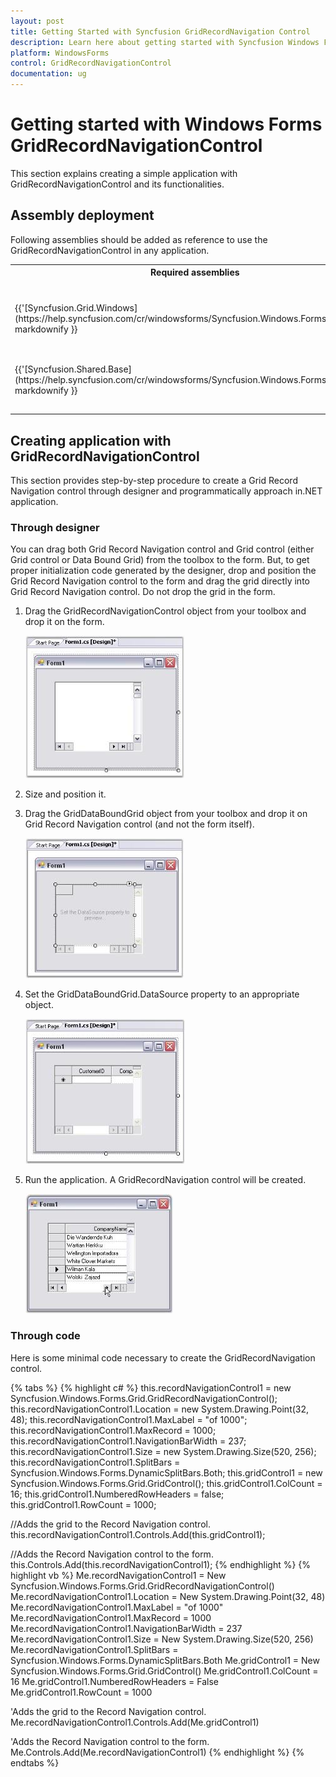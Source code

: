 ```yaml
---
layout: post
title: Getting Started with Syncfusion GridRecordNavigation Control
description: Learn here about getting started with Syncfusion Windows Forms GridRecordNavigation control, its elements, and more.
platform: WindowsForms
control: GridRecordNavigationControl
documentation: ug
---
```


# Getting started with Windows Forms GridRecordNavigationControl

This section explains creating a simple application with GridRecordNavigationControl and its functionalities.

## Assembly deployment

Following assemblies should be added as reference to use the GridRecordNavigationControl in any application.

<table>
<tr>
<th>
Required assemblies<br/><br/></th><th>
Description<br/><br/></th></tr>
<tr>
<td>
{{'[Syncfusion.Grid.Windows](https://help.syncfusion.com/cr/windowsforms/Syncfusion.Windows.Forms.Grid.html)'| markdownify }}<br/><br/></td><td>
Contains classes that handles all UI operations, fundamentals, and base classes of the GridRecordNavigationControl.<br/><br/></td></tr>
<tr>
<td>
{{'[Syncfusion.Shared.Base](https://help.syncfusion.com/cr/windowsforms/Syncfusion.Windows.Forms.html)'| markdownify }}<br/><br/></td><td>
Contains style related properties and various editor controls used in the GridRecordNavigationControl.<br/><br/></td></tr>
</table>

## Creating application with GridRecordNavigationControl

This section provides step-by-step procedure to create a Grid Record Navigation control through designer and programmatically approach in.NET application.

### Through designer

You can drag both Grid Record Navigation control and Grid control (either Grid control or Data Bound Grid) from the toolbox to the form. But, to get proper initialization code generated by the designer, drop and position the Grid Record Navigation control to the form and drag the grid directly into Grid Record Navigation control. Do not drop the grid in the form.

1. Drag the GridRecordNavigationControl object from your toolbox and drop it on the form.

   ![WindowsForms GridRecordNavigationControl Image1](Creating-Grid-Record-Navigation-Control_images/Creating-Grid-Record-Navigation-Control_img1.jpeg)

2. Size and position it.
3. Drag the GridDataBoundGrid object from your toolbox and drop it on Grid Record Navigation control (and not the form itself).

   ![WindowsForms GridRecordNavigationControl Image2](Creating-Grid-Record-Navigation-Control_images/Creating-Grid-Record-Navigation-Control_img2.jpeg)

4. Set the GridDataBoundGrid.DataSource property to an appropriate object.

   ![WindowsForms GridRecordNavigationControl Image3](Creating-Grid-Record-Navigation-Control_images/Creating-Grid-Record-Navigation-Control_img3.jpeg)

5. Run the application. A GridRecordNavigation control will be created.

   ![WindowsForms GridRecordNavigationControl Image4](Creating-Grid-Record-Navigation-Control_images/Creating-Grid-Record-Navigation-Control_img4.jpeg)

### Through code

Here is some minimal code necessary to create the GridRecordNavigation control.

{% tabs %}
{% highlight c# %}
this.recordNavigationControl1 = new Syncfusion.Windows.Forms.Grid.GridRecordNavigationControl();
this.recordNavigationControl1.Location = new System.Drawing.Point(32, 48);
this.recordNavigationControl1.MaxLabel = "of 1000";
this.recordNavigationControl1.MaxRecord = 1000;
this.recordNavigationControl1.NavigationBarWidth = 237;
this.recordNavigationControl1.Size = new System.Drawing.Size(520, 256);
this.recordNavigationControl1.SplitBars = Syncfusion.Windows.Forms.DynamicSplitBars.Both;
this.gridControl1 = new Syncfusion.Windows.Forms.Grid.GridControl();
this.gridControl1.ColCount = 16;
this.gridControl1.NumberedRowHeaders = false;
this.gridControl1.RowCount = 1000;

//Adds the grid to the Record Navigation control.
this.recordNavigationControl1.Controls.Add(this.gridControl1);

//Adds the Record Navigation control to the form.
this.Controls.Add(this.recordNavigationControl1);
{% endhighlight %}
{% highlight vb %}
Me.recordNavigationControl1 = New Syncfusion.Windows.Forms.Grid.GridRecordNavigationControl()
Me.recordNavigationControl1.Location = New System.Drawing.Point(32, 48)
Me.recordNavigationControl1.MaxLabel = "of 1000"
Me.recordNavigationControl1.MaxRecord = 1000
Me.recordNavigationControl1.NavigationBarWidth = 237
Me.recordNavigationControl1.Size = New System.Drawing.Size(520, 256)
Me.recordNavigationControl1.SplitBars = Syncfusion.Windows.Forms.DynamicSplitBars.Both
Me.gridControl1 = New Syncfusion.Windows.Forms.Grid.GridControl()
Me.gridControl1.ColCount = 16
Me.gridControl1.NumberedRowHeaders = False
Me.gridControl1.RowCount = 1000

'Adds the grid to the Record Navigation control.
Me.recordNavigationControl1.Controls.Add(Me.gridControl1)

'Adds the Record Navigation control to the form.
Me.Controls.Add(Me.recordNavigationControl1)
{% endhighlight  %}
{% endtabs %}
